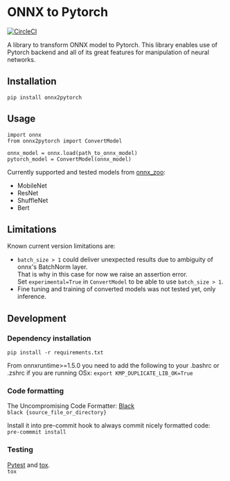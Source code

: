 # ONNX to Pytorch
[![CircleCI](https://circleci.com/gh/ToriML/onnx2pytorch.svg?style=shield)](https://app.circleci.com/pipelines/github/ToriML/onnx2pytorch)

A library to transform ONNX model to Pytorch. This library enables use of Pytorch 
backend and all of its great features for manipulation of neural networks.

## Installation
```pip install onnx2pytorch```

## Usage
```
import onnx
from onnx2pytorch import ConvertModel

onnx_model = onnx.load(path_to_onnx_model)
pytorch_model = ConvertModel(onnx_model)
```

Currently supported and tested models from [onnx_zoo](https://github.com/onnx/models):
- MobileNet
- ResNet
- ShuffleNet
- Bert

## Limitations
Known current version limitations are:
- `batch_size > 1` could deliver unexpected results due to ambiguity of onnx's BatchNorm layer.   
That is why in this case for now we raise an assertion error.  
Set `experimental=True` in `ConvertModel` to be able to use `batch_size > 1`.
- Fine tuning and training of converted models was not tested yet, only inference.

## Development
### Dependency installation
```pip install -r requirements.txt```

From onnxruntime>=1.5.0 you need to add the 
following to your .bashrc or .zshrc if you are running OSx:
```export KMP_DUPLICATE_LIB_OK=True```

### Code formatting
The Uncompromising Code Formatter: [Black](https://github.com/psf/black)  
```black {source_file_or_directory}```  

Install it into pre-commit hook to always commit nicely formatted code:  
```pre-commmit install```

### Testing
[Pytest](https://docs.pytest.org/en/latest/) and [tox](https://tox.readthedocs.io/en/latest/).  
```tox```